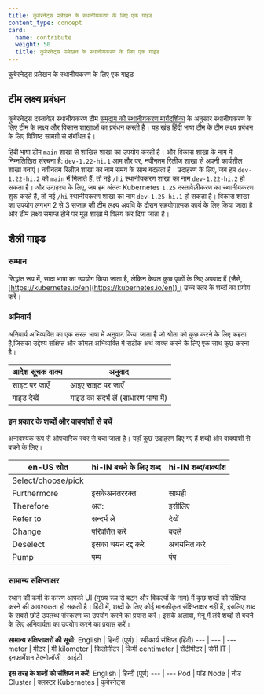 ```yaml
---
title: कुबेरनेट्स प्रलेखन के स्थानीयकरण के लिए एक गाइड
content_type: concept
card:
  name: contribute
  weight: 50
  title: कुबेरनेट्स प्रलेखन के स्थानीयकरण के लिए एक गाइड
---
```

<!-- overview -->

कुबेरनेट्स प्रलेखन के स्थानीयकरण के लिए एक गाइड

<!-- body -->

## टीम लक्ष्य प्रबंधन

कुबेरनेट्स दस्तावेज़ स्थानीयकरण टीम [समुदाय की स्थानीयकरण मार्गदर्शिका](/docs/contribute/localization/#branching-strategy) के अनुसार स्थानीयकरण के लिए टीम के लक्ष्य और विकास शाखाओं का प्रबंधन करती है। यह खंड हिंदी भाषा टीम के टीम लक्ष्य प्रबंधन के लिए विशिष्ट सामग्री से संबंधित है।

हिंदी भाषा टीम `main` शाखा से शाखित शाखा का उपयोग करती है। और विकास शाखा के नाम में निम्नलिखित संरचना है:
`dev-1.22-hi.1`
आम तौर पर, नवीनतम रिलीज शाखा से अपनी कार्यशील शाखा बनाएं। नवीनतम रिलीज़ शाखा का नाम समय के साथ बदलता है। उदाहरण के लिए, जब हम `dev-1.22-hi.2` को `main` में मिलाते हैं, तो नई `/hi` स्थानीयकरण शाखा का नाम `dev-1.22-hi.2` हो सकता है। और उदाहरण के लिए, जब हम अंततः Kubernetes `1.25` दस्तावेज़ीकरण का स्थानीयकरण शुरू करते हैं, तो नई `/hi` स्थानीयकरण शाखा का नाम `dev-1.25-hi.1` हो सकता है।
विकास शाखा का उपयोग लगभग 2 से 3 सप्ताह की टीम लक्ष्य अवधि के दौरान सहयोगात्मक कार्य के लिए किया जाता है और टीम लक्ष्य समाप्त होने पर मूल शाखा में विलय कर दिया जाता है।

## शैली गाइड

### सम्मान
सिद्धांत रूप में, सादा भाषा का उपयोग किया जाता है, लेकिन केवल कुछ पृष्ठों के लिए अपवाद हैं (जैसे, [https://kubernetes.io/en](https://kubernetes.io/en))।
उच्च स्तर के शब्दों का प्रयोग करें।

### अनिवार्य 
अनिवार्य अभिव्यक्ति का एक सरल भाषा में अनुवाद किया जाता है जो श्रोता को कुछ करने के लिए कहता है,जिसका उद्देश्य संक्षिप्त और कोमल अभिव्यक्ति में सटीक अर्थ व्यक्त करने के लिए एक साथ कुछ करना है।

आदेश सूचक वाक्य | अनुवाद
--- | ---
साइट पर जाएँ | आइए साइट पर जाएँ 
गाइड देखें | गाइड का संदर्भ लें (साधारण भाषा में)

### इन प्रकार के शब्दों और वाक्यांशों से बचें

अनावश्यक रूप से औपचारिक स्वर से बचा जाता है। यहाँ कुछ उदाहरण दिए गए हैं
शब्दों और वाक्यांशों से बचने के लिए।

en-US स्रोत | hi-IN बचने के लिए शब्द | hi-IN शब्द/वाक्यांश
--- | --- | ---
Select/choose/pick | | 
Furthermore | इसकेअनतररक्त | साथही
Therefore | अत: | इसीलिए
Refer to | सन्दर्भ ले | देखें
Change | परिवर्तित करे | बदले
Deselect | इसका चयन रद्द करे | अचयनित करे
Pump | पम्प | पंप


### सामान्य संक्षिप्ताक्षर

स्थान की कमी के कारण आपको UI (मुख्य रूप से बटन और विकल्पों के नाम) में कुछ शब्दों को संक्षिप्त करने की आवश्यकता हो सकती है। हिंदी में, शब्दों के लिए कोई मानकीकृत संक्षिप्ताक्षर नहीं हैं, इसलिए शब्द के सबसे छोटे उपलब्ध संस्करण का उपयोग करने का प्रयास करें। इसके अलावा, मेनू में लंबे शब्दों से बचने के लिए अनिवार्यता का उपयोग करने का प्रयास करें।

**सामान्य संक्षिप्ताक्षरों की सूची:**
English | हिन्दी (पूर्ण) | स्वीकार्य संक्षिप्त (हिंदी)
--- | --- | ---
meter | मीटर | मी
kilometer | किलोमीटर | किमी
centimeter | सेंटीमीटर | सेमी
IT | इनफार्मेशन टेक्नोलॉजी | आईटी



**इस तरह के शब्दों को संक्षिप्त न करें:**
English | हिन्दी (पूर्ण)
--- | --- 
Pod | पॉड
Node | नोड
Cluster | क्लस्टर
Kubernetes | कुबेरनेट्स